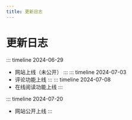 ```yaml
---
title: 更新日志
---
```

# 更新日志



::: timeline 2024-06-29

- 网站上线（未公开）
:::
::: timeline 2024-07-03	
- 评论功能上线
:::
::: timeline 2024-07-08	
- 在线阅读功能上线
:::

::: timeline 2024-07-20
- 网站公开上线
:::